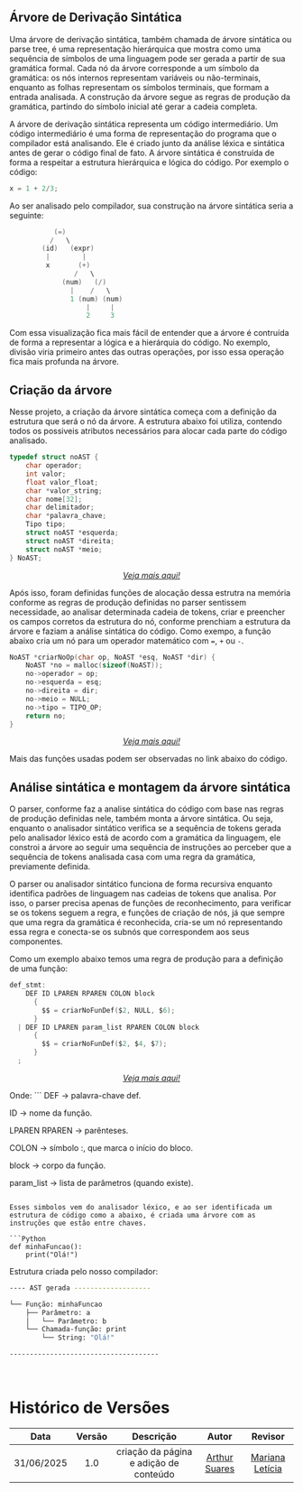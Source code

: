 ## Árvore de Derivação Sintática

Uma árvore de derivação sintática, também chamada de árvore sintática ou parse tree, é uma representação hierárquica que mostra como uma sequência de símbolos de uma linguagem pode ser gerada a partir de sua gramática formal. Cada nó da árvore corresponde a um símbolo da gramática: os nós internos representam variáveis ou não-terminais, enquanto as folhas representam os símbolos terminais, que formam a entrada analisada. A construção da árvore segue as regras de produção da gramática, partindo do símbolo inicial até gerar a cadeia completa. 

A árvore de derivação sintática representa um código intermediário. Um código intermediário é uma forma de representação do programa que o compilador está analisando. Ele é criado junto da análise léxica e sintática antes de gerar o código final de fato. A árvore sintática é construída de forma a respeitar a estrutura hierárquica e lógica do código. Por exemplo o código:

```C
x = 1 + 2/3;
```

Ao ser analisado pelo compilador, sua construção na árvore sintática seria a seguinte:

```C
           (=)
          /   \
        (id)   (expr)
         |        |
         x       (+)
                /   \
             (num)   (/)
               |    /   \
               1 (num) (num)
                   |     |
                   2     3
```

Com essa visualização fica mais fácil de entender que a árvore é contruída de forma a representar a lógica e a hierárquia do código. No exemplo, divisão viria primeiro antes das outras operações, por isso essa operação fica mais profunda na árvore.

## Criação da árvore

Nesse projeto, a criação da árvore sintática começa com a definição da estrutura que será o nó da árvore. A estrutura abaixo foi utiliza, contendo todos os possiveis atributos necessários para alocar cada parte do código analisado.

```C
typedef struct noAST {
    char operador;
    int valor;
    float valor_float;
    char *valor_string;
    char nome[32];
    char delimitador;
    char *palavra_chave;
    Tipo tipo;
    struct noAST *esquerda;
    struct noAST *direita;
    struct noAST *meio;
} NoAST;
```

<p align="center"><em><a href="https://github.com/brunna-martins/compiladores-equipe-1/blob/arvore/ast.h">Veja mais aqui!</a></em></p>


Após isso, foram definidas funções de alocação dessa estrutra na memória conforme as regras de produção definidas no parser sentissem necessidade, ao analisar determinada cadeia de tokens, criar e preencher os campos corretos da estrutura do nó, conforme prenchiam a estrutura da árvore e faziam a análise sintática do código. Como exempo, a função abaixo cria um nó para um operador matemático com `=`, `+` ou `-`.

```C
NoAST *criarNoOp(char op, NoAST *esq, NoAST *dir) {
    NoAST *no = malloc(sizeof(NoAST));
    no->operador = op;
    no->esquerda = esq;
    no->direita = dir;
    no->meio = NULL;
    no->tipo = TIPO_OP;
    return no;
}
```
<p align="center"><em><a href="https://github.com/brunna-martins/compiladores-equipe-1/blob/arvore/ast.c">Veja mais aqui!</a></em></p>

Mais das funções usadas podem ser observadas no link abaixo do código.

## Análise sintática e montagem da árvore sintática

O parser, conforme faz a analise sintática do código com base nas regras de produção definidas nele, também monta a árvore sintática. Ou seja, enquanto o analisador sintático verifica se a sequência de tokens gerada pelo analisador léxico está de acordo com a gramática da linguagem, ele constroi a árvore ao seguir uma sequência de instruções ao perceber que a sequência de tokens analisada casa com uma regra da gramática, previamente definida.

O parser ou analisador sintático funciona de forma recursiva enquanto identifica padrões de linguagem nas cadeias de tokens que analisa. Por isso, o parser precisa apenas de funções de reconhecimento, para verificar se os tokens seguem a regra, e funções de criação de nós, já que sempre que uma regra da gramática é reconhecida, cria-se um nó representando essa regra e conecta-se os subnós que correspondem aos seus componentes.

Como um exemplo abaixo temos uma regra de produção para a definição de uma função:

```C
def_stmt:
    DEF ID LPAREN RPAREN COLON block
      {
        $$ = criarNoFunDef($2, NULL, $6);
      }
  | DEF ID LPAREN param_list RPAREN COLON block
      {
        $$ = criarNoFunDef($2, $4, $7);
      }
  ;
```
<p align="center"><em><a href="https://github.com/brunna-martins/compiladores-equipe-1/blob/arvore/parser/parser.y">Veja mais aqui!</a></em></p>
Onde:
```
DEF → palavra-chave def.

ID → nome da função.

LPAREN RPAREN → parênteses.

COLON → símbolo :, que marca o início do bloco.

block → corpo da função.

param_list → lista de parâmetros (quando existe).
```

Esses simbolos vem do analisador léxico, e ao ser identificada um estrutura de código como a abaixo, é criada uma árvore com as instruções que estão entre chaves.

```Python
def minhaFuncao():
    print("Olá!")
```

Estrutura criada pelo nosso compilador:

```bash
---- AST gerada -------------------

└── Função: minhaFuncao
    ├── Parâmetro: a
    │   └── Parâmetro: b
    └── Chamada-função: print
        └── String: "Olá!"

-------------------------------------
```

<br>

# Histórico de Versões

|**Data** | **Versão** | **Descrição** | **Autor** | **Revisor** |
|:---: | :---: | :---: | :---: | :---: |
| 31/06/2025 | 1.0 | criação da página e adição de conteúdo  | [Arthur Suares](https://github.com/arthur-suares) | [Mariana Letícia](https://github.com/Marianannn) |